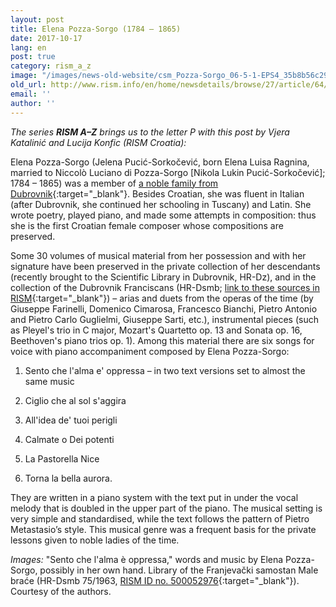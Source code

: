 ```yaml
---
layout: post
title: Elena Pozza-Sorgo (1784 – 1865)
date: 2017-10-17
lang: en
post: true
category: rism_a_z
image: "/images/news-old-website/csm_Pozza-Sorgo_06-5-1-EPS4_35b8b56c29.jpg"
old_url: http://www.rism.info/en/home/newsdetails/browse/27/article/64/elena-pozza-sorgo-1784-1865.html
email: ''
author: ''
---
```


_The series **RISM A–Z** brings us to the letter P with this post by Vjera Katalinić and Lucija Konfic (RISM Croatia):_

Elena Pozza-Sorgo (Jelena Pucić-Sorkočević, born Elena Luisa Ragnina, married to Niccolò Luciano di Pozza-Sorgo [Nikola Lukin Pucić-Sorkočević]; 1784 – 1865) was a member of [a noble family from Dubrovnik](/new_publications/2014/10/13/vjera-katalinić-the-sorkočevićes-aristocratic.html){:target="_blank"}. Besides Croatian, she was fluent in Italian (after Dubrovnik, she continued her schooling in Tuscany) and Latin. She wrote poetry, played piano, and made some attempts in composition: thus she is the first Croatian female composer whose compositions are preserved.

Some 30 volumes of musical material from her possession and with her signature have been preserved in the private collection of her descendants (recently brought to the Scientific Library in Dubrovnik, HR-Dz), and in the collection of the Dubrovnik Franciscans (HR-Dsmb; [link to these sources in RISM](https://opac.rism.info/search?View=rism&q=pozza+sorgo+elena&Language=en){:target="_blank"}) – arias and duets from the operas of the time (by Giuseppe Farinelli, Domenico Cimarosa, Francesco Bianchi, Pietro Antonio and Pietro Carlo Guglielmi, Giuseppe Sarti, etc.), instrumental pieces (such as Pleyel's trio in C major, Mozart's Quartetto op. 13 and Sonata op. 16, Beethoven's piano trios op. 1). Among this material there are six songs for voice with piano accompaniment composed by Elena Pozza-Sorgo:

1) Sento che l'alma e' oppressa – in two text versions set to almost the same music

2) Ciglio che al sol s'aggira

3) All'idea de' tuoi perigli

4) Calmate o Dei potenti

5) La Pastorella Nice

6) Torna la bella aurora.

They are written in a piano system with the text put in under the vocal melody that is doubled in the upper part of the piano. The musical setting is very simple and standardised, while the text follows the pattern of Pietro Metastasio’s style. This musical genre was a frequent basis for the private lessons given to noble ladies of the time.


_Images:_ "Sento che l'alma è oppressa," words and music by Elena Pozza-Sorgo, possibly in her own hand. Library of the Franjevački samostan Male braće (HR-Dsmb 75/1963, [RISM ID no. 500052976](https://opac.rism.info/search?id=500052976&Language=en){:target="_blank"}). Courtesy of the authors.
